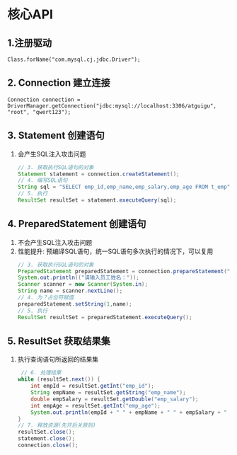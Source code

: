 # 核心API

## 1.注册驱动

    Class.forName("com.mysql.cj.jdbc.Driver");

## 2. Connection 建立连接

    Connection connection = DriverManager.getConnection("jdbc:mysql://localhost:3306/atguigu", "root", "qwert123");

## 3. Statement 创建语句

1. 会产生SQL注入攻击问题
    ```java
    // 3. 获取执行SQL语句的对象
    Statement statement = connection.createStatement();
    // 4. 编写SQL语句
    String sql = "SELECT emp_id,emp_name,emp_salary,emp_age FROM t_emp";
    // 5. 执行
    ResultSet resultSet = statement.executeQuery(sql);
    ```

## 4. PreparedStatement 创建语句

1. 不会产生SQL注入攻击问题
2. 性能提升: 预编译SQL语句，统一SQL语句多次执行的情况下，可以复用
    ```java
    // 3. 获取执行SQL语句的对象
    PreparedStatement preparedStatement = connection.prepareStatement("SELECT emp_id,emp_name,emp_salary,emp_age FROM t_emp WHERE emp_name = ?");
    System.out.println(("请输入员工姓名："));
    Scanner scanner = new Scanner(System.in);
    String name = scanner.nextLine();
    // 4. 为？占位符赋值
    preparedStatement.setString(1,name);
    // 5. 执行
    ResultSet resultSet = preparedStatement.executeQuery();
    ```

## 5. ResultSet 获取结果集

1. 执行查询语句所返回的结果集
    ```java
     // 6. 处理结果
    while (resultSet.next()) {
        int empId = resultSet.getInt("emp_id");
        String empName = resultSet.getString("emp_name");
        double empSalary = resultSet.getDouble("emp_salary");
        int empAge = resultSet.getInt("emp_age");
        System.out.println(empId + " " + empName + " " + empSalary + " " + empAge);
    }
    // 7. 释放资源(先开后关原则)
    resultSet.close();
    statement.close();
    connection.close();
    ```